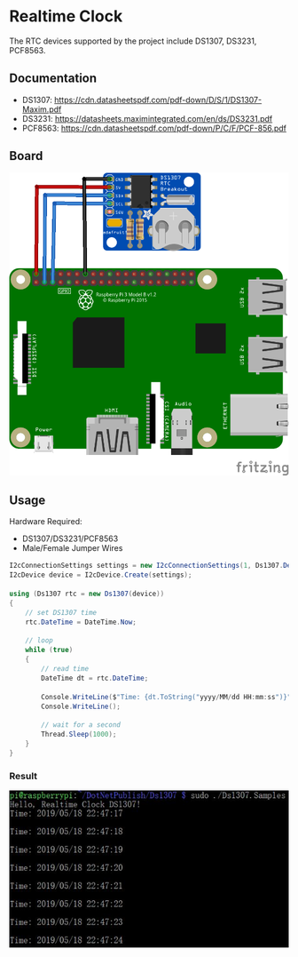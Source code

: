 # Realtime Clock

The RTC devices supported by the project include DS1307, DS3231, PCF8563.

## Documentation

- DS1307: https://cdn.datasheetspdf.com/pdf-down/D/S/1/DS1307-Maxim.pdf
- DS3231: https://datasheets.maximintegrated.com/en/ds/DS3231.pdf
- PCF8563: https://cdn.datasheetspdf.com/pdf-down/P/C/F/PCF-856.pdf

## Board

![](Circuit_DS1307_bb.png)

## Usage

Hardware Required:

- DS1307/DS3231/PCF8563
- Male/Female Jumper Wires

```C#
I2cConnectionSettings settings = new I2cConnectionSettings(1, Ds1307.DefaultI2cAddress);
I2cDevice device = I2cDevice.Create(settings);

using (Ds1307 rtc = new Ds1307(device))
{
    // set DS1307 time
    rtc.DateTime = DateTime.Now;

    // loop
    while (true)
    {
        // read time
        DateTime dt = rtc.DateTime;

        Console.WriteLine($"Time: {dt.ToString("yyyy/MM/dd HH:mm:ss")}");
        Console.WriteLine();

        // wait for a second
        Thread.Sleep(1000);
    }
}
```

### Result

![Sample result](RunningResult.jpg)
